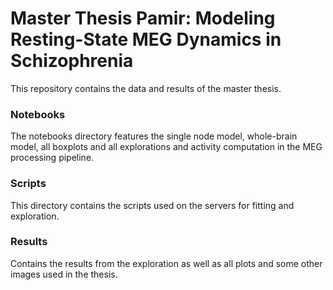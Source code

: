 # Master Thesis Pamir: Modeling Resting-State MEG Dynamics in Schizophrenia

This repository contains the data and results of the master thesis. 

### Notebooks

The notebooks directory features the single node model, whole-brain model, all boxplots and all explorations and activity computation in the MEG processing pipeline.

### Scripts

This directory contains the scripts used on the servers for fitting and exploration.

### Results

Contains the results from the exploration as well as all plots and some other images used in the thesis.
